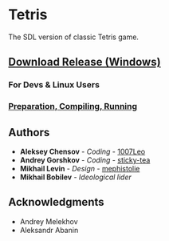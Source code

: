 # Tetris

The SDL version of classic Tetris game.

## [Download Release (Windows)](https://github.com/cactus-knights/tetris/releases)

### For Devs & Linux Users
### [Preparation, Compiling, Running](https://github.com/cactus-knights/tetris/blob/master/Preparation.md)

## Authors

* **Aleksey Chensov** - *Coding* - [1007Leo](https://github.com/1007Leo)
* **Andrey Gorshkov** - *Coding* - [sticky-tea](https://github.com/sticky-tea)
* **Mikhail Levin** - *Design* - [mephistolie](https://github.com/mephistolie)
* **Mikhail Bobilev** - *Ideological lider*

## Acknowledgments
* Andrey Melekhov
* Aleksandr Abanin
